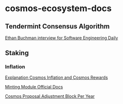 # cosmos-ecosystem-docs

## Tendermint Consensus Algorithm

[Ethan Buchman interview for Software Engineering Daily](https://softwareengineeringdaily.com/wp-content/uploads/2018/03/SED547-Tendermint.pdf)

## Staking

### Inflation 

[Explanation Cosmos Inflation and Cosmos Rewards](https://figment.network/resources/cosmos-inflation-staking-rewards-how-are-they-related/)

[Minting Module Official Docs](https://docs.cosmos.network/master/modules/mint/01_concepts.html)

[Cosmos Proposal Adjustment Block Per Year](https://ipfs.io/ipfs/QmXqEBr56xeUzFpgjsmDKMSit3iqnKaDEL4tabxPXoz9xc)
